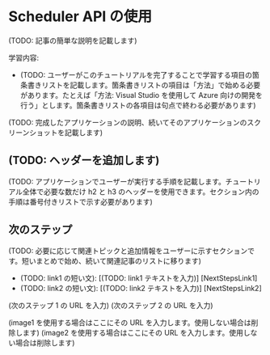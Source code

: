 <properties linkid="get-started-with-scheduler-API" urlDisplayName="Get started with the Scheduler API" pageTitle="Get started with the Scheduler API | Azure" metaKeywords="scheduler" description="TBD" umbracoNaviHide="0" disqusComments="1" editor="mattshel" manager="dwrede" titel="Get started with the Scheduler API" authors="" title="Get started with the Scheduler API" author="krisragh" />

<tags ms.service="scheduler" ms.workload="tbd" ms.tgt_pltfrm="na" ms.devlang="rest" ms.topic="article" ms.date="01/01/1900" ms.author="krisragh" />

# Scheduler API の使用

(TODO: 記事の簡単な説明を記載します)

学習内容:

-   (TODO: ユーザーがこのチュートリアルを完了することで学習する項目の箇条書きリストを記載します。箇条書きリストの項目は「方法」で始める必要があります。たとえば「方法: Visual Studio を使用して Azure 向けの開発を行う」とします。箇条書きリストの各項目は句点で終わる必要があります)

(TODO: 完成したアプリケーションの説明、続いてそのアプリケーションのスクリーンショットを記載します)

## (TODO: ヘッダーを追加します)

(TODO: アプリケーションでユーザーが実行する手順を記載します。チュートリアル全体で必要な数だけ h2 と h3 のヘッダーを使用できます。セクション内の手順は番号付きリストで示す必要があります)

## 次のステップ

(TODO: 必要に応じて関連トピックと追加情報をユーザーに示すセクションです。短いまとめで始め、続いて関連記事のリストに移ります)

-   (TODO: link1 の短い文): [(TODO: link1 テキストを入力)] [NextStepsLink1]
-   (TODO: link2 の短い文): [(TODO: link2 テキストを入力)] [NextStepsLink2]

(次のステップ 1 の URL を入力)
(次のステップ 2 の URL を入力)

(image1 を使用する場合はここにその URL を入力します。使用しない場合は削除します)
(image2 を使用する場合はここにその URL を入力します。使用しない場合は削除します)

